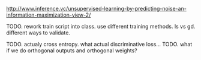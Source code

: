 
http://www.inference.vc/unsupervised-learning-by-predicting-noise-an-information-maximization-view-2/


TODO. rework train script into class.
use different training methods. ls vs gd.
different ways to validate.



TODO. actualy cross entropy. what actual discriminative loss...
TODO. what if we do orthogonal outputs and orthogonal weights?
